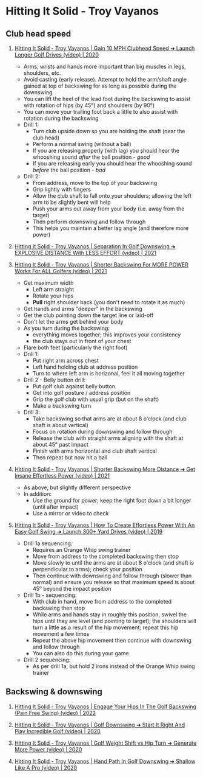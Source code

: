 # Hitting It Solid - Troy Vayanos

## Club head speed

1. [Hitting It Solid - Troy Vayanos | Gain 10 MPH Clubhead Speed ➜ Launch Longer Golf Drives (video) | 2020](https://www.youtube.com/watch?app=desktop&v=tKNxXUYP55A)
   - Arms, wrists and hands more important than big muscles in legs, shoulders, etc.
   - Avoid casting (early release). Attempt to hold the arm/shaft angle gained at top of backswing for as long as possible during the downswing
   - You can lift the heel of the lead foot during the backswing to assist with rotation of hips (by 45°) and shoulders (by 90°)
   - You can move your trailing foot back a little to also assist with rotation during the backswing
   - Drill 1:
     + Turn club upside down so you are holding the shaft (near the club head)
     + Perform a normal swing (without a ball)
     + If you are releasing properly (with lag) you should hear the whooshing sound *after* the ball position - *good*
     + If you are releasing early you should hear the whooshing sound *before* the ball position - *bad*
   - Drill 2:
     + From address, move to the top of your backswing
     + Grip lightly with fingers
     + Allow the club shaft to fall onto your shoulders; allowing the left arm to be slightly bent will help
     + Push your arms out away from your body (i.e. away from the target)
     + Then perform downswing and follow through
     + This helps you maintain a better lag angle (and therefore more power)

1. [Hitting It Solid - Troy Vayanos | Separation In Golf Downswing ➜ EXPLOSIVE DISTANCE With LESS EFFORT (video) | 2021](https://www.youtube.com/watch?v=HsLQuCQg4C0)

1. [Hitting It Solid - Troy Vayanos | Shorter Backswing For MORE POWER Works For ALL Golfers (video) | 2021](https://www.youtube.com/watch?v=TrwXEFXbbo0)
   - Get maximum width
     + Left arm straight
     + Rotate your hips
     + **Pull** right shoulder back (you don't need to rotate it as much)
   - Get hands and arms "deeper" in the backswing
   - Get the club pointing down the target line or laid-off
   - Don't let the arms get behind your body
   - As you turn during the backswing:
     + everything moves together; this improves your consistency
     + the club stays out in front of your chest
   - Flare both feet (particularly the right foot)
   - Drill 1:
     + Put right arm across chest
     + Left hand holding club at address position
     + Turn to where left arm is horizonal, feel it all moving together
   - Drill 2 - Belly button drill:
     + Put golf club against belly button
     + Get into golf posture / address position
     + Grip the golf club with usual grip (but on the shaft)
     + Make a backswing turn
   - Drill 3:
     + Take backswing so that arms are at about 8 o'clock (and club shaft is about vertical)
     + Focus on rotation during downswing and follow through
     + Release the club with straight arms aligning with the shaft at about 45° past impact
     + Finish with arms horizontal and club shaft vertical
     + Then repeat but now hit a ball

1. [Hitting It Solid - Troy Vayanos | Shorter Backswing More Distance ➜ Get Insane Effortless Power (video) | 2021](https://www.youtube.com/watch?v=rxt-ie7fKEs)
   - As above, but slightly different perspective
   - In addition:
     + Use the ground for power; keep the right foot down a bit longer (until after impact)
     + Use a mirror or video to check

1. [Hitting It Solid - Troy Vayanos | How To Create Effortless Power With An Easy Golf Swing ➜ Launch 300+ Yard Drives (video) | 2019](https://www.youtube.com/watch?v=5rHowiWwXNk)
   - Drill 1a sequencing:
     + Requires an Orange Whip swing trainer
     + Move from address to the completed backswing then stop
     + Move slowly to until the arms are at about 8 o'clock (and shaft is
       perpendicular to arms); check your position
     + Then continue with downswing and follow through (slower than normal)
       and ensure you release so that maximum speed is about 45° beyond the
       impact position
   - Drill 1b - sequencing:
     + With club in hand, move from address to the completed backswing then stop
     + While arms and hands stay in roughly this position, swivel the
       hips until they are level (and pointing to target); the shoulders will
       turn a little as a result of the hip movement; repeat this hip movement
       a few times
     + Repeat the above hip movement then continue with downswing and follow through
     + You can also do this during your game
   - Drill 2 sequencing:
     + As per drill 1a, but hold 2 irons instead of the Orange Whip swing trainer


## Backswing & downswing

1. [Hitting It Solid - Troy Vayanos | Engage Your Hips In The Golf Backswing (Pain Free Swing) (video) | 2022](https://www.youtube.com/watch?v=GtpLZ3z5BWU)

1. [Hitting It Solid - Troy Vayanos | Golf Downswing ➜ Start It Right And Play Incredible Golf (video) | 2020](https://www.youtube.com/watch?v=BpE4FWqpYtE)

1. [Hitting It Solid - Troy Vayanos | Golf Weight Shift vs Hip Turn ➜ Generate More Power (video) | 2020](https://www.youtube.com/watch?v=KXvGw2ARAd0)

1. [Hitting It Solid - Troy Vayanos | Hand Path In Golf Downswing ➜ Shallow Like A Pro (video) | 2020](https://www.youtube.com/watch?v=HCPA7h9PQfc)


